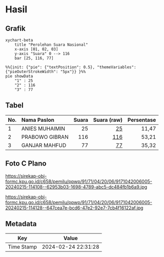 # Hasil

## Grafik

```mermaid
xychart-beta
    title "Perolehan Suara Nasional"
    x-axis [01, 02, 03]
    y-axis "Suara" 0 --> 116
    bar [25, 116, 77]
```

```mermaid
%%{init: {"pie": {"textPosition": 0.5}, "themeVariables": {"pieOuterStrokeWidth": "5px"}} }%%
pie showData
    "1" : 25
    "2" : 116
    "3" : 77
```

## Tabel

| No. | Nama Paslon    | Suara | Suara (raw) | Persentase |
|:--- |:-------------- | -----:| -----------:| ----------:|
| 1   | ANIES MUHAIMIN | 25    | [25][p-1]   | 11,47      |
| 2   | PRABOWO GIBRAN | 116   | [116][p-2]  | 53,21      |
| 3   | GANJAR MAHFUD  | 77    | [77][p-3]   | 35,32      |


[p-1]: https://github.com/gigit-pemilu/pemilu-2024/blob/main/pilpres/hitung-suara/sub/91-papua/sub/71-kota-jayapura/sub/04-muara-tami/sub/2006-holtekamp/sub/005-tps/sub/paslon-1.txt
[p-2]: https://github.com/gigit-pemilu/pemilu-2024/blob/main/pilpres/hitung-suara/sub/91-papua/sub/71-kota-jayapura/sub/04-muara-tami/sub/2006-holtekamp/sub/005-tps/sub/paslon-2.txt
[p-3]: https://github.com/gigit-pemilu/pemilu-2024/blob/main/pilpres/hitung-suara/sub/91-papua/sub/71-kota-jayapura/sub/04-muara-tami/sub/2006-holtekamp/sub/005-tps/sub/paslon-3.txt

## Foto C Plano

https://sirekap-obj-formc.kpu.go.id/c658/pemilu/ppwp/91/71/04/20/06/9171042006005-20240215-114108--62953b03-1698-4789-abc5-dc484fb1b6a9.jpg

https://sirekap-obj-formc.kpu.go.id/c658/pemilu/ppwp/91/71/04/20/06/9171042006005-20240215-114128--647cea7e-bcd6-47e2-92e7-7cb4f16122af.jpg


## Metadata

| Key        | Value               |
| ---------- | ------------------- |
| Time Stamp | 2024-02-24 22:31:28 |



